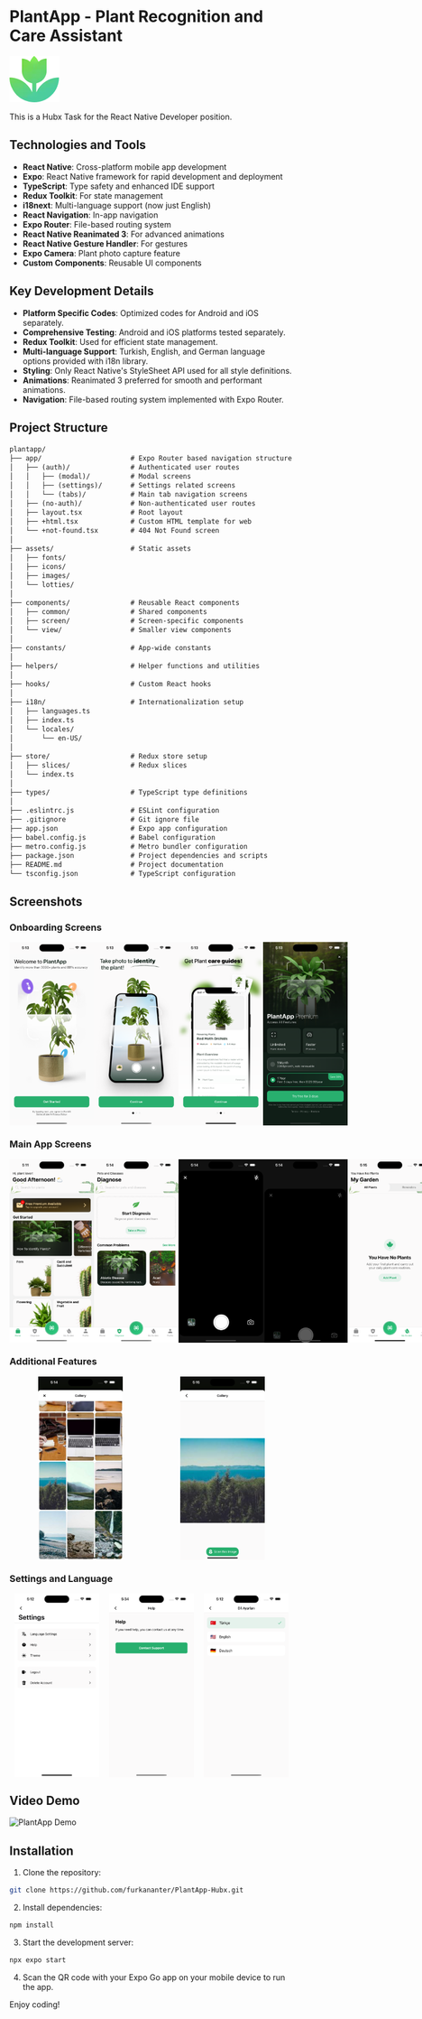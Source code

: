 # PlantApp - Plant Recognition and Care Assistant

![PlantApp Logo](assets/images/logo.png)

This is a Hubx Task for the React Native Developer position.

## Technologies and Tools

- **React Native**: Cross-platform mobile app development
- **Expo**: React Native framework for rapid development and deployment
- **TypeScript**: Type safety and enhanced IDE support
- **Redux Toolkit**: For state management
- **i18next**: Multi-language support (now just English)
- **React Navigation**: In-app navigation
- **Expo Router**: File-based routing system
- **React Native Reanimated 3**: For advanced animations
- **React Native Gesture Handler**: For gestures
- **Expo Camera**: Plant photo capture feature
- **Custom Components**: Reusable UI components

## Key Development Details

- **Platform Specific Codes**: Optimized codes for Android and iOS separately.
- **Comprehensive Testing**: Android and iOS platforms tested separately.
- **Redux Toolkit**: Used for efficient state management.
- **Multi-language Support**: Turkish, English, and German language options provided with i18n library.
- **Styling**: Only React Native's StyleSheet API used for all style definitions.
- **Animations**: Reanimated 3 preferred for smooth and performant animations.
- **Navigation**: File-based routing system implemented with Expo Router.

## Project Structure

```
plantapp/
├── app/                      # Expo Router based navigation structure
│   ├── (auth)/               # Authenticated user routes
│   │   ├── (modal)/          # Modal screens
│   │   ├── (settings)/       # Settings related screens
│   │   └── (tabs)/           # Main tab navigation screens
│   ├── (no-auth)/            # Non-authenticated user routes
│   ├── layout.tsx            # Root layout
│   ├── +html.tsx             # Custom HTML template for web
│   └── +not-found.tsx        # 404 Not Found screen
│
├── assets/                   # Static assets
│   ├── fonts/
│   ├── icons/
│   ├── images/
│   └── lotties/
│
├── components/               # Reusable React components
│   ├── common/               # Shared components
│   ├── screen/               # Screen-specific components
│   └── view/                 # Smaller view components
│
├── constants/                # App-wide constants
│
├── helpers/                  # Helper functions and utilities
│
├── hooks/                    # Custom React hooks
│
├── i18n/                     # Internationalization setup
│   ├── languages.ts
│   ├── index.ts
│   └── locales/
│       └── en-US/
│
├── store/                    # Redux store setup
│   ├── slices/               # Redux slices
│   └── index.ts
│
├── types/                    # TypeScript type definitions
│
├── .eslintrc.js              # ESLint configuration
├── .gitignore                # Git ignore file
├── app.json                  # Expo app configuration
├── babel.config.js           # Babel configuration
├── metro.config.js           # Metro bundler configuration
├── package.json              # Project dependencies and scripts
├── README.md                 # Project documentation
└── tsconfig.json             # TypeScript configuration
```

## Screenshots

### Onboarding Screens

<div style="display:flex; justify-content:space-around;">
    <img src="assets/screenshots/ios-photos/onboarding/1.png" width="150" alt="Welcome Screen">
    <img src="assets/screenshots/ios-photos/onboarding/2.png" width="150" alt="Step 1 Screen">
    <img src="assets/screenshots/ios-photos/onboarding/3.png" width="150" alt="Step 2 Screen">
    <img src="assets/screenshots/ios-photos/onboarding/4.png" width="150" alt="Paywall Screen">
</div>

### Main App Screens

<div style="display:flex; justify-content:space-around;">
    <img src="assets/screenshots/ios-photos/home.png" width="150" alt="Home">
    <img src="assets/screenshots/ios-photos/diagnose.png" width="150" alt="Diagnose">
    <img src="assets/screenshots/ios-photos/scan/1.png" width="150" alt="Scan">
    <img src="assets/screenshots/ios-photos/scan/2.png" width="150" alt="Scan Gesture">
    <img src="assets/screenshots/ios-photos/my-garden.png" width="150" alt="My Garden">
      <img src="assets/screenshots/ios-photos/profile.png" width="150" alt="Profile">
</div>

### Additional Features

<div style="display:flex; justify-content:space-around;">
    <img src="assets/screenshots/ios-photos/gallery/1.png" width="150" alt="Gallery Screen">
    <img src="assets/screenshots/ios-photos/gallery/2.png" width="150" alt="Gallery Screen Detail">
</div>

### Settings and Language

<div style="display:flex; justify-content:space-around;">
    <img src="assets/screenshots/ios-photos/settings.png" width="150" alt="Settings">
    <img src="assets/screenshots/ios-photos/help.png" width="150" alt="Help">
    <img src="assets/screenshots/ios-photos/language-settings.png" width="150" alt="Language">
</div>

## Video Demo

![PlantApp Demo](assets/screenshots/PlantApp-IOS-GIF.gif)

## Installation

1. Clone the repository:

```bash
git clone https://github.com/furkananter/PlantApp-Hubx.git
```

2. Install dependencies:

```bash
npm install
```

3. Start the development server:

```bash
npx expo start
```

4. Scan the QR code with your Expo Go app on your mobile device to run the app.

Enjoy coding!
